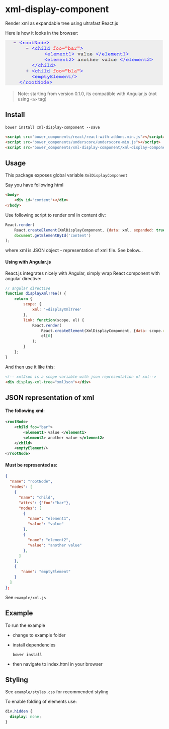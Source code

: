 # xml-display-component

Render xml as expandable tree using ultrafast React.js

Here is how it looks in the browser:

![example](https://raw.githubusercontent.com/marushkevych/xml-display-component/master/exmple.png)

> Note: starting from version 0.1.0, its compatible with Angular.js (not using `<a>` tag)

## Install

`bower install xml-display-component --save`

```html
<script src="bower_components/react/react-with-addons.min.js"></script>
<script src="bower_components/underscore/underscore-min.js"></script>
<script src="bower_components/xml-display-component/xml-display-component.js"></script>
```

## Usage
This package exposes global variable `XmlDisplayComponent`

Say you have following html
```html
<body>
    <div id="content"></div>
</body>
```

Use following script to render xml in content div:
```js
React.render(
    React.createElement(XmlDisplayComponent, {data: xml, expanded: true}),
    document.getElementById('content')
);
```

where xml is JSON object - representation of xml file. See below...

#### Using with Angular.js
React.js integrates nicely with Angular, simply wrap React component with angular directive:
```js
// angular directive
function displayXmlTree() {
    return {
        scope: {
            xml: '=displayXmlTree'
        },
        link: function(scope, el) {
            React.render(
                React.createElement(XmlDisplayComponent, {data: scope.xml, expanded: true}),
                el[0]
            );
        }
    };
}
```

And then use it like this:
```html
<!-- xmlJson is a scope variable with json representation of xml-->
<div display-xml-tree="xmlJson"></div>
```

## JSON representation of xml

#### The following xml:
```xml
<rootNode>  
    <child foo="bar">  
        <element1> value </element1>
        <element2> another value </element2>
    </child>
    <emptyElement/>  
</rootNode>
```

#### Must be represented as:

```JSON
{
  "name": "rootNode",
  "nodes": [
    {
      "name": "child",
      "attrs": {"foo":"bar"},
      "nodes": [
        {
          "name": "element1",
          "value": "value"
        },
        {
          "name": "element2",
          "value": "another value"
        },
      ]
    },
    {
       "name": "emptyElement"
    }
  ]
};
```
See `example/xml.js`

## Example
To run the example 
- change to example folder
- install dependencies

    ```
    bower install
    ```
- then navigate to index.html in your browser

## Styling
See `example/styles.css` for recommended styling

To enable folding of elements use:
```css
div.hidden {
  display: none;
}
```
